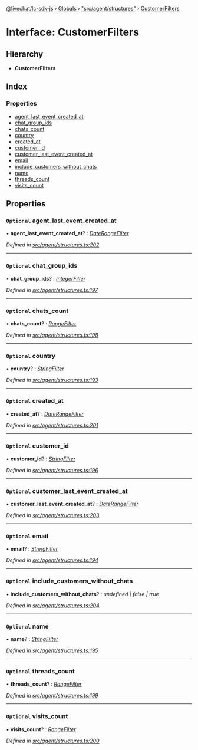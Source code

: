[@livechat/lc-sdk-js](../README.md) › [Globals](../globals.md) › ["src/agent/structures"](../modules/_src_agent_structures_.md) › [CustomerFilters](_src_agent_structures_.customerfilters.md)

# Interface: CustomerFilters

## Hierarchy

* **CustomerFilters**

## Index

### Properties

* [agent_last_event_created_at](_src_agent_structures_.customerfilters.md#optional-agent_last_event_created_at)
* [chat_group_ids](_src_agent_structures_.customerfilters.md#optional-chat_group_ids)
* [chats_count](_src_agent_structures_.customerfilters.md#optional-chats_count)
* [country](_src_agent_structures_.customerfilters.md#optional-country)
* [created_at](_src_agent_structures_.customerfilters.md#optional-created_at)
* [customer_id](_src_agent_structures_.customerfilters.md#optional-customer_id)
* [customer_last_event_created_at](_src_agent_structures_.customerfilters.md#optional-customer_last_event_created_at)
* [email](_src_agent_structures_.customerfilters.md#optional-email)
* [include_customers_without_chats](_src_agent_structures_.customerfilters.md#optional-include_customers_without_chats)
* [name](_src_agent_structures_.customerfilters.md#optional-name)
* [threads_count](_src_agent_structures_.customerfilters.md#optional-threads_count)
* [visits_count](_src_agent_structures_.customerfilters.md#optional-visits_count)

## Properties

### `Optional` agent_last_event_created_at

• **agent_last_event_created_at**? : *[DateRangeFilter](_src_agent_structures_.daterangefilter.md)*

*Defined in [src/agent/structures.ts:202](https://github.com/livechat/lc-sdk-js/blob/04572ce/src/agent/structures.ts#L202)*

___

### `Optional` chat_group_ids

• **chat_group_ids**? : *[IntegerFilter](../modules/_src_agent_structures_.md#integerfilter)*

*Defined in [src/agent/structures.ts:197](https://github.com/livechat/lc-sdk-js/blob/04572ce/src/agent/structures.ts#L197)*

___

### `Optional` chats_count

• **chats_count**? : *[RangeFilter](_src_agent_structures_.rangefilter.md)*

*Defined in [src/agent/structures.ts:198](https://github.com/livechat/lc-sdk-js/blob/04572ce/src/agent/structures.ts#L198)*

___

### `Optional` country

• **country**? : *[StringFilter](../modules/_src_agent_structures_.md#stringfilter)*

*Defined in [src/agent/structures.ts:193](https://github.com/livechat/lc-sdk-js/blob/04572ce/src/agent/structures.ts#L193)*

___

### `Optional` created_at

• **created_at**? : *[DateRangeFilter](_src_agent_structures_.daterangefilter.md)*

*Defined in [src/agent/structures.ts:201](https://github.com/livechat/lc-sdk-js/blob/04572ce/src/agent/structures.ts#L201)*

___

### `Optional` customer_id

• **customer_id**? : *[StringFilter](../modules/_src_agent_structures_.md#stringfilter)*

*Defined in [src/agent/structures.ts:196](https://github.com/livechat/lc-sdk-js/blob/04572ce/src/agent/structures.ts#L196)*

___

### `Optional` customer_last_event_created_at

• **customer_last_event_created_at**? : *[DateRangeFilter](_src_agent_structures_.daterangefilter.md)*

*Defined in [src/agent/structures.ts:203](https://github.com/livechat/lc-sdk-js/blob/04572ce/src/agent/structures.ts#L203)*

___

### `Optional` email

• **email**? : *[StringFilter](../modules/_src_agent_structures_.md#stringfilter)*

*Defined in [src/agent/structures.ts:194](https://github.com/livechat/lc-sdk-js/blob/04572ce/src/agent/structures.ts#L194)*

___

### `Optional` include_customers_without_chats

• **include_customers_without_chats**? : *undefined | false | true*

*Defined in [src/agent/structures.ts:204](https://github.com/livechat/lc-sdk-js/blob/04572ce/src/agent/structures.ts#L204)*

___

### `Optional` name

• **name**? : *[StringFilter](../modules/_src_agent_structures_.md#stringfilter)*

*Defined in [src/agent/structures.ts:195](https://github.com/livechat/lc-sdk-js/blob/04572ce/src/agent/structures.ts#L195)*

___

### `Optional` threads_count

• **threads_count**? : *[RangeFilter](_src_agent_structures_.rangefilter.md)*

*Defined in [src/agent/structures.ts:199](https://github.com/livechat/lc-sdk-js/blob/04572ce/src/agent/structures.ts#L199)*

___

### `Optional` visits_count

• **visits_count**? : *[RangeFilter](_src_agent_structures_.rangefilter.md)*

*Defined in [src/agent/structures.ts:200](https://github.com/livechat/lc-sdk-js/blob/04572ce/src/agent/structures.ts#L200)*
